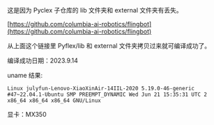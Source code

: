 这是因为 Pyclex 子仓库的 lib 文件夹和 external 文件夹有丢失。

[https://github.com/columbia-ai-robotics/flingbot](https://github.com/columbia-ai-robotics/flingbot)

从上面这个链接里 Pyflex/lib 和 external 文件夹拷贝过来就可编译成功了。

编译成功日期：2023.9.14

uname 结果:

```
Linux julyfun-Lenovo-XiaoXinAir-14IIL-2020 5.19.0-46-generic #47~22.04.1-Ubuntu SMP PREEMPT_DYNAMIC Wed Jun 21 15:35:31 UTC 2 x86_64 x86_64 x86_64 GNU/Linux
```

显卡：MX350


